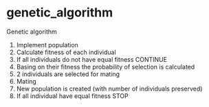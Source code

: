 # genetic_algorithm
Genetic algorithm

1. Implement population 
2. Calculate fitness of each individual
3. If all individuals do not have equal fitness CONTINUE
4. Basing on their fitness the probability of selection is calculated
5. 2 individuals are selected for mating
6. Mating
7. New population is created (with number of individuals preserved)
8. If all individual have equal fitness STOP
